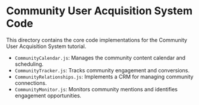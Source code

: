 # Community User Acquisition System Code

This directory contains the core code implementations for the Community User Acquisition System tutorial.

- `CommunityCalendar.js`: Manages the community content calendar and scheduling.
- `CommunityTracker.js`: Tracks community engagement and conversions.
- `CommunityRelationships.js`: Implements a CRM for managing community connections.
- `CommunityMonitor.js`: Monitors community mentions and identifies engagement opportunities.
